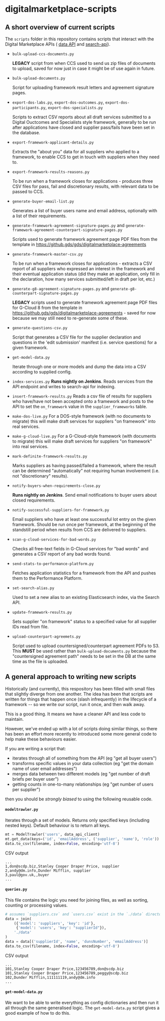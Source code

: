 # digitalmarketplace-scripts

## A short overview of current scripts

The `scripts` folder in this repository contains scripts that interact with the Digital Marketplace APIs (
[data API](https://github.com/alphagov/digitalmarketplace-api) and
[search-api](https://github.com/alphagov/digitalmarketplace-search-api)).

* `bulk-upload-ccs-documents.py`

  **LEGACY** script from when CCS used to send us zip files of documents to upload, saved for now just in case it
  might be of use again in future.

* `bulk-upload-documents.py`

  Script for uploading framework result letters and agreement signature pages.

* `export-dos-labs.py`, `export-dos-outcomes.py`, `export-dos-participants.py`, `export-dos-specialists.py`

  Scripts to extract CSV reports about all draft services submitted to a Digital Ouctcomes and Specialists style
  framework, generally to be run after applications have closed and supplier pass/fails have been set in the database.

* `export-framework-applicant-details.py`

   Extracts the "about you" data for all suppliers who applied to a framework, to enable CCS to get in touch with
   suppliers when they need to.

* `export-framework-results-reasons.py`

  To be run when a framework closes for applications - produces three CSV files for pass, fail and discretionary
  results, with relevant data to be passed to CCS.

* `generate-buyer-email-list.py`

  Generates a list of buyer users name and email address, optionally with a list of their requirements.

* `generate-framework-agreement-signature-pages.py` and `generate-framework-agreement-counterpart-signature-pages.py`

  Scripts used to generate framework agreement page PDF files from the template in
  https://github.gds/gds/digitalmarketplace-agreements

* `generate-framework-master-csv.py`

  To be run when a framework closes for applications - extracts a CSV report of all suppliers who expressed an interest
  in the framework and their eventual application status (did they make an application, only fill in the declaration,
  how many services submitted/left in draft per lot, etc.)

* `generate-g8-agreement-signature-pages.py` and `generate-g8-counterpart-signature-pages.py`

  **LEGACY** scripts used to generate framework agreement page PDF files for G-Cloud 8 from the template in
  https://github.gds/gds/digitalmarketplace-agreements - saved for now because we may still need to re-generate some of
  these.

* `generate-questions-csv.py`

  Script that generates a CSV file for the supplier declaration and questions in the 'edit submission' manifest (i.e.
  service questions) for a given framework.

* `get-model-data.py`

  Iterate through one or more models and dump the data into a CSV according to supplied config.

* `index-services.py`
  **Runs nightly on Jenkins**. Reads services from the API endpoint and writes to search-api for indexing.

* `insert-framework-results.py`
  Reads a csv file of results for suppliers who have/have not been accepted onto
  a framework and posts to the API to set the `on_framework` value in the
  `supplier_frameworks` table.

* `make-dos-live.py`
  For a DOS-style framework (with no documents to migrate) this will make draft services for suppliers "on framework"
  into real services.

* `make-g-cloud-live.py`
  For a G-Cloud-style framework (with documents to migrate) this will make draft services for suppliers "on framework"
  into real services.

* `mark-definite-framework-results.py`

  Marks suppliers as having passed/failed a framework, where the result can be determined "automatically" not requiring
  human involvement (i.e. not "discretionary" results).

* `notify-buyers-when-requirements-close.py`

  **Runs nightly on Jenkins**. Send email notifications to buyer users about closed requirements.

* `notify-successful-suppliers-for-framework.py`

  Email suppliers who have at least one successful lot entry on the given framework. Should be run once per framework,
  at the beginning of the standstill period when results from CCS are delivered to suppliers.

* `scan-g-cloud-services-for-bad-words.py`

  Checks all free-text fields in G-Cloud services for "bad words" and generates a CSV report of any bad words found.

* `send-stats-to-performance-platform.py`

  Fetches application statistics for a framework from the API and pushes them to the Performance Platform.

* `set-search-alias.py`

  Used to set a new alias to an existing Elasticsearch index, via the Search API.

* `update-framework-results.py`

  Sets supplier "on framework" status to a specified value for all supplier IDs read from file.

* `upload-counterpart-agreemets.py`

  Script used to upload countersigned/counterpart agreement PDFs to S3. This **MUST** be used rather than
  `bulk-upload-documents.py` because the "countersigned agreement path" needs to be set in the DB at the same time as
  the file is uploaded.

## A general approach to writing new scripts

Historically (and currently), this respository has been filled with small files that slightly diverge from one another. The idea has been that scripts are written for things that happen once (slash infrequently) in the lifecycle of a framework -- so we write our script, run it once, and then walk away.

This is a good thing. It means we have a cleaner API and less code to maintain.

However, we've ended up with a lot of scripts doing similar things, so there has been an effort more recently to introduced some more general code to help make these behaviours
easier.

If you are writing a script that:

- iterates through all of something from the API (eg "get all buyer users")
- transforms specific values in your data collection (eg "get the domain name of user email addresses")
- merges data between two different models (eg "get number of draft briefs per buyer user")
- getting counts in one-to-many relationships (eg "get number of users per supplier")

then you should be *strongly biased* to using the following reusable code.

#### `modeltrawler.py`

Iterates through a set of models.
Returns only specified keys (including nested keys).
Default behaviour is to return all keys.

```python
mt = ModelTrawler('users', data_api_client)
mt.get_data(keys=('id', 'emailAddress', ('supplier', 'name'), 'role'))
data.to_csv(filename, index=False, encoding='utf-8')
```

CSV output
```csv
...
1,don@scdp.biz,Stanley Cooper Draper Price, supplier
2,andy@dm.info,Dunder Mifflin, supplier
3,paul@gov.uk,,buyer
...
```

#### ``queries.py``

This file contains the logic you need for joining files, as well as sorting, counting or processing values.

```python
# assumes `suppliers.csv` and `users.csv` exist in the `./data` directory
data = join(
    ({'model': 'suppliers', 'key': 'id'},
     {'model': 'users', 'key': "supplierId"}),
    './data'
)
data = data[('supplierId', 'name', 'dunsNumber', 'emailAddress')]
data.to_csv(filename, index=False, encoding='utf-8')
```

CSV output
```csv
...
101,Stanley Cooper Draper Price,123456789,don@scdp.biz
101,Stanley Cooper Draper Price,123456789,peggy@scdp.biz
102,Dunder Mifflin,111111119,andy@dm.info
...
```

#### `get-model-data.py`

We want to be able to write everything as config dictionaries and then run it all through the same generalised logic. The `get-model-data.py` script gives a good example of how to do this.

